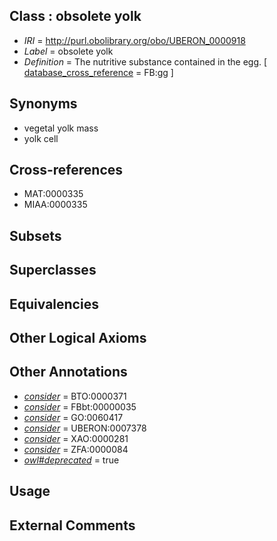 
## Class : obsolete yolk

 * *IRI* = http://purl.obolibrary.org/obo/UBERON_0000918
 * *Label* = obsolete yolk
 * *Definition* = The nutritive substance contained in the egg. [ [database_cross_reference](../../ef/oboInOwl#hasDbXref.md) = FB:gg ]

## Synonyms

 * vegetal yolk mass
 * yolk cell

## Cross-references

 * MAT:0000335
 * MIAA:0000335

## Subsets


## Superclasses


## Equivalencies


## Other Logical Axioms


## Other Annotations

 * *[consider](../../er/oboInOwl#consider.md)* = BTO:0000371
 * *[consider](../../er/oboInOwl#consider.md)* = FBbt:00000035
 * *[consider](../../er/oboInOwl#consider.md)* = GO:0060417
 * *[consider](../../er/oboInOwl#consider.md)* = UBERON:0007378
 * *[consider](../../er/oboInOwl#consider.md)* = XAO:0000281
 * *[consider](../../er/oboInOwl#consider.md)* = ZFA:0000084
 * *[owl#deprecated](../../ed/owl#deprecated.md)* = true

## Usage


## External Comments

